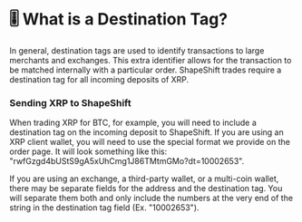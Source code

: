 # 🎚 What is a Destination Tag?

In general, destination tags are used to identify transactions to large merchants and exchanges. This extra identifier allows for the transaction to be matched internally with a particular order. ShapeShift trades require a destination tag for all incoming deposits of XRP.

### **Sending XRP to ShapeShift**

When trading XRP for BTC, for example, you will need to include a destination tag on the incoming deposit to ShapeShift. If you are using an XRP client wallet, you will need to use the special format we provide on the order page. It will look something like this: "rwfGzgd4bUStS9gA5xUhCmg1J86TMtmGMo?dt=10002653".

If you are using an exchange, a third-party wallet, or a multi-coin wallet, there may be separate fields for the address and the destination tag. You will separate them both and only include the numbers at the very end of the string in the destination tag field (Ex. "10002653").
